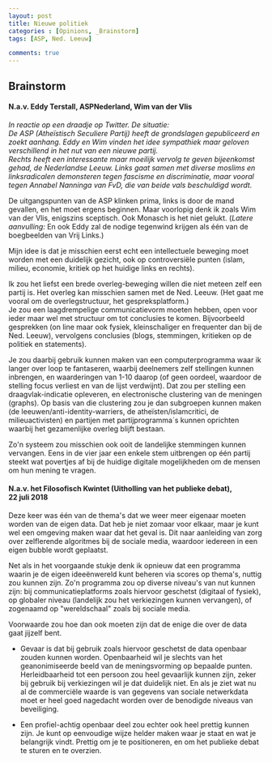 ```yaml
---
layout: post
title: Nieuwe politiek
categories : [Opinions, _Brainstorm]
tags: [ASP, Ned. Leeuw]

comments: true
---  
```


## Brainstorm
#### N.a.v. Eddy Terstall, ASPNederland, Wim van der Vlis
<i>In reactie op een draadje op Twitter. De situatie:<br> 
De ASP (Atheïstisch Seculiere Partij) heeft de grondslagen gepubliceerd en zoekt aanhang. Eddy en Wim vinden het idee sympathiek maar geloven verschillend in het nut van een nieuwe partij.<br> Rechts heeft een interessante maar moeilijk vervolg te geven bijeenkomst gehad, de Nederlandse Leeuw. Links gaat samen met diverse moslims en linksradicalen demonsteren tegen fascisme en discriminatie, maar vooral tegen Annabel Nanninga van FvD, die van beide vals beschuldigd wordt.</i>

De uitgangspunten van de ASP klinken prima, links is door de mand gevallen, en het moet ergens beginnen. 
Maar voorlopig denk ik zoals Wim van der Vlis, enigszins sceptisch. Ook Monasch is het niet gelukt. (<i>Latere aanvulling: </i> En ook Eddy zal de nodige tegenwind krijgen als &eacute;&eacute;n van de boegbeelden van Vrij Links.)

Mijn idee is dat je misschien eerst echt een intellectuele beweging moet worden met een duidelijk gezicht, ook op controversiële punten (islam, milieu, economie, kritiek op het huidige links en rechts).

Ik zou het liefst een brede overleg-beweging willen die niet meteen zelf een partij is.
Het overleg kan misschien samen met de Ned. Leeuw. (Het gaat me vooral om de overlegstructuur, het gespreksplatform.)<br>
Je zou een laagdrempelige communicatievorm moeten hebben, open voor ieder maar wel met structuur om tot conclusies te komen. Bijvoorbeeld gesprekken (on line maar ook fysiek, kleinschaliger en frequenter dan bij de Ned. Leeuw), vervolgens conclusies (blogs, stemmingen, kritieken op de politiek en statements).

Je zou daarbij gebruik kunnen maken van een computerprogramma waar ik langer over loop te fantaseren, waarbij deelnemers zelf stellingen kunnen inbrengen, en waarderingen van 1-10 daarop (of geen oordeel, waardoor de stelling focus verliest en van de lijst verdwijnt). Dat zou per stelling een draagvlak-indicatie opleveren, en electronische clustering van de meningen (graphs). Op basis van die clustering zou je dan subgroepen kunnen maken (de leeuwen/anti-identity-warriers, de atheïsten/islamcritici, de milieuactivisten) en partijen met partijprogramma´s kunnen oprichten waarbij het gezamenlijke overleg blijft bestaan.

Zo'n systeem zou misschien ook ooit de landelijke stemmingen kunnen vervangen. Eens in de vier jaar een enkele stem uitbrengen op &eacute;&eacute;n partij steekt wat povertjes af bij de huidige digitale mogelijkheden om de mensen om hun mening te vragen.

#### N.a.v. het Filosofisch Kwintet (Uitholling van het publieke debat), 22&nbsp;juli&nbsp;2018

Deze keer was &eacute;&eacute;n van de thema's dat we weer meer eigenaar moeten worden van de eigen data.
Dat heb je niet zomaar voor elkaar, maar je kunt wel een omgeving maken waar dat het geval is.
Dit naar aanleiding van zorg over zelflerende algoritmes bij de sociale media, waardoor iedereen in 
een eigen bubble wordt geplaatst. 

Net als in het voorgaande stukje denk ik opnieuw dat een programma waarin je de eigen idee&euml;nwereld kunt 
beheren via scores op thema's, nuttig zou kunnen zijn. 
Zo'n programma zou op diverse niveau's van nut kunnen zijn: bij communicatieplatforms zoals hiervoor geschetst (digitaal of fysiek), op globaler niveau (landelijk zou het verkiezingen kunnen vervangen), of zogenaamd op "wereldschaal" zoals bij sociale media. 

Voorwaarde zou hoe dan ook moeten zijn dat de enige die over de data gaat jijzelf bent.
* Gevaar is dat bij gebruik zoals hiervoor geschetst de data openbaar zouden kunnen worden. Openbaarheid wil je slechts van het geanonimiseerde beeld van de meningsvorming op bepaalde punten. Herleidbaarheid tot  een persoon zou heel gevaarlijk kunnen zijn, zeker bij gebruik bij verkiezingen wil je dat duidelijk niet. En als je ziet wat nu al de commerci&euml;le waarde is van gegevens van sociale netwerkdata moet er heel goed nagedacht worden over de benodigde niveaus van beveiliging.

* Een profiel-achtig openbaar deel zou echter ook heel prettig kunnen zijn. Je kunt op eenvoudige wijze helder maken waar je staat en wat je belangrijk vindt. Prettig om je te positioneren, en om het publieke debat te sturen en te overzien.


